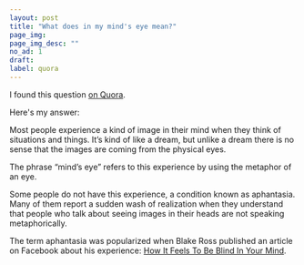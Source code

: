 ```yaml
---
layout: post
title: "What does in my mind's eye mean?"
page_img:
page_img_desc: ""
no_ad: 1
draft:
label: quora
---
```


I found this question <a href="https://www.quora.com/What-does-in-my-minds-eye-mean">on Quora</a>.

Here's my answer:

Most people experience a kind of image in their mind when they think of situations and things. It’s kind of like a dream, but unlike a dream there is no sense that the images are coming from the physical eyes.

The phrase “mind’s eye” refers to this experience by using the metaphor of an eye.

Some people do not have this experience, a condition known as aphantasia. Many of them report a sudden wash of realization when they understand that people who talk about seeing images in their heads are not speaking metaphorically.

The term aphantasia was popularized when Blake Ross published an article on Facebook about his experience: <a href="https://www.facebook.com/notes/blake-ross/aphantasia-how-it-feels-to-be-blind-in-your-mind/10156834777480504/">How It Feels To Be Blind In Your Mind</a>.

